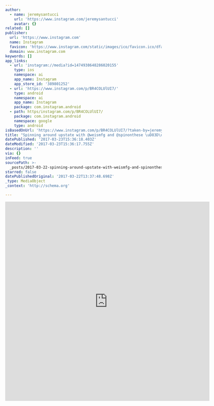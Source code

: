 ```yaml
---
author:
  - name: jeremysantucci
    url: 'https://www.instagram.com/jeremysantucci'
    avatar: {}
related: []
publisher:
  url: 'https://www.instagram.com'
  name: Instagram
  favicon: 'https://www.instagram.com/static/images/ico/favicon.ico/dfa85bb1fd63.ico'
  domain: www.instagram.com
keywords: []
app_links:
  - url: 'instagram://media?id=1474938648286020155'
    type: ios
    namespace: ai
    app_name: Instagram
    app_store_id: '389801252'
  - url: 'https://www.instagram.com/p/BR4COLUlUI7/'
    type: android
    namespace: ai
    app_name: Instagram
    package: com.instagram.android
  - path: https/instagram.com/p/BR4COLUlUI7/
    package: com.instagram.android
    namespace: google
    type: android
isBasedOnUrl: 'https://www.instagram.com/p/BR4COLUlUI7/?taken-by=jeremysantucci'
title: "Spinning around upstate with @weismfg and @spinonthese \uD83D\uDEB4\uD83C\uDFFC✨☃️"
datePublished: '2017-03-23T15:36:18.403Z'
dateModified: '2017-03-23T15:36:17.755Z'
description: ''
via: {}
inFeed: true
sourcePath: >-
  _posts/2017-03-22-spinning-around-upstate-with-weismfg-and-spinonthese-sparkles.md
starred: false
datePublishedOriginal: '2017-03-22T13:37:48.698Z'
_type: MediaObject
_context: 'http://schema.org'

---
```

<iframe src="https://cdn.embedly.com/widgets/media.html?src=http%3A%2F%2Fscontent.cdninstagram.com%2Ft50.2886-16%2F17454278_1964493043778902_5416200669335912448_n.mp4&amp;src_secure=1&amp;url=https%3A%2F%2Fwww.instagram.com%2Fp%2FBR4COLUlUI7%2F&amp;image=https%3A%2F%2Fscontent.cdninstagram.com%2Ft51.2885-15%2Fs640x640%2Fe15%2F17438017_1102716846540541_4875487174650232832_n.jpg&amp;key=b7d04c9b404c499eba89ee7072e1c4f7&amp;type=video%2Fmp4&amp;schema=instagram" width="658" height="640" scrolling="no" frameborder="0" allowfullscreen="" style=""></iframe>